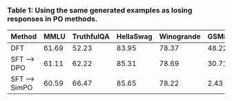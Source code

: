 ### Table 1: Using the same generated examples as losing responses in PO methods.

| Method | MMLU | TruthfulQA | HellaSwag | Winogrande | GSM8k | ARC | IFEval | Avg. |
|--------|------|------------|-----------|------------|-------|-----|--------|------|
| DFT      |61.69 |  52.23     |  83.95    |  78.37     | 48.22 |64.25 |  51.20  | **62.84**|
| SFT --> DPO | 61.11 |  62.22 |  85.31 | 78.69 | 30.71 |         65.53 | 26.43 | 58.57 |
| SFT --> SimPO | 60.59 | 66.47 |  85.65 | 78.22 | 2.43 |        66.13 | 39.37 | 56.98 |